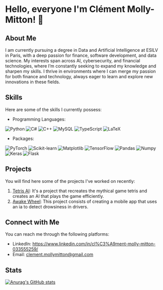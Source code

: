 # Hello, everyone I'm Clément Molly-Mitton! 👋

## About Me

I am currently pursuing a degree in Data and Artificial Intelligence at ESILV in Paris, with a deep passion for finance, software development, and data science. My interests span across AI, cybersecurity, and financial technologies, where I’m constantly seeking to expand my knowledge and sharpen my skills. I thrive in environments where I can merge my passion for both finance and technology, always eager to learn and explore new innovations in these fields.

## Skills

Here are some of the skills I currently possess:

- Programming Languages:

![Python](https://img.shields.io/badge/-Python-black?logo=python&logoColor=white)
![C#](https://img.shields.io/badge/-C%23-green?logo=c-sharp&logoColor=white)
![C++](https://img.shields.io/badge/-C++-orange?logo=cplusplus&logoColor=white)
![MySQL](https://img.shields.io/badge/-MySQL-4479A1?logo=mysql&logoColor=white)
![TypeScript](https://img.shields.io/badge/typescript-blue?logo=typescript&logoColor=white)
![LaTeX](https://img.shields.io/badge/latex-%23008080?logo=latex&logoColor=white)

- Packages:

![PyTorch](https://img.shields.io/badge/-PyTorch-EE4C2C?logo=pytorch&logoColor=white)
![Scikit-learn](https://img.shields.io/badge/-Scikit--learn-F7931A?logo=scikit-learn&logoColor=white)
![Matplotlib](https://img.shields.io/badge/Matplotlib-%23ffffff?logo=Matplotlib&logoColor=black)
![TensorFlow](https://img.shields.io/badge/-TensorFlow-FFC107?logo=tensorflow&logoColor=white)
![Pandas](https://img.shields.io/badge/-Pandas-007396?logo=pandas&logoColor=white)
![Numpy](https://img.shields.io/badge/-Numpy-013243?&logo=NumPy&logoColor=white)
![Keras](https://img.shields.io/badge/-Keras-00ADD8?logo=keras&logoColor=white)
![Flask](https://img.shields.io/badge/Flask-000000?logo=Flask&logoColor=white)

## Projects

You will find here some of the projects I've worked on recently:

1. [Tetris AI](https://github.com/Bliights/Tetris-AI): It's a project that recreates the mythical game tetris and creates an AI that plays the game efficiently.
2. [Awake Wheel](https://github.com/Bliights/Awake-Wheel): This project consists of creating a mobile app that uses an ia to detect drowsiness in drivers.

## Connect with Me

You can reach me through the following platforms:

- LinkedIn: https://www.linkedin.com/in/cl%C3%A9ment-molly-mitton-033555259/
- Email: clement.mollymitton@gmail.com

## Stats

[![Anurag's GitHub stats](https://github-readme-stats.anuraghazra1.vercel.app/api?username=Bliights&show_icons=true&line_height=27&include_all_commits=true)](https://github.com/anuraghazra/github-readme-stats)
